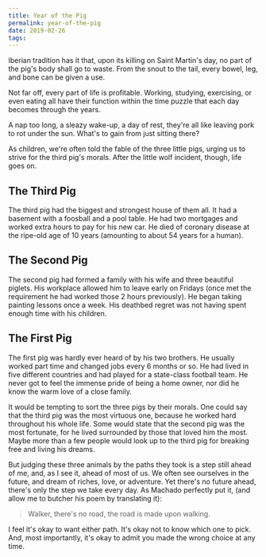 ```yaml
---
title: Year of the Pig
permalink: year-of-the-pig
date: 2019-02-26
tags:
---
```



Iberian tradition has it that, upon its killing on Saint Martin's day, no part of the pig's body shall go to waste. From the snout to the tail, every bowel, leg, and bone can be given a use.

Not far off, every part of life is profitable. Working, studying, exercising, or even eating all have their function within the time puzzle that each day becomes through the years.

A nap too long, a sleazy wake-up, a day of rest, they're all like leaving pork to rot under the sun. What's to gain from just sitting there?

As children, we're often told the fable of the three little pigs, urging us to strive for the third pig's morals. After the little wolf incident, though, life goes on.


## The Third Pig

The third pig had the biggest and strongest house of them all. It had a basement with a foosball and a pool table. He had two mortgages and worked extra hours to pay for his new car. He died of coronary disease at the ripe-old age of 10 years (amounting to about 54 years for a human).


## The Second Pig

The second pig had formed a family with his wife and three beautiful piglets. His workplace allowed him to leave early on Fridays (once met the requirement he had worked those 2 hours previously). He began taking painting lessons once a week. His deathbed regret was not having spent enough time with his children.


## The First Pig

The first pig was hardly ever heard of by his two brothers. He usually worked part time and changed jobs every 6 months or so. He had lived in five different countries and had played for a state-class football team. He never got to feel the immense pride of being a home owner, nor did he know the warm love of a close family.


It would be tempting to sort the three pigs by their morals. One could say that the third pig was the most virtuous one, because he worked hard throughout his whole life. Some would state that the second pig was the most fortunate, for he lived surrounded by those that loved him the most. Maybe more than a few people would look up to the third pig for breaking free and living his dreams.

But judging these three animals by the paths they took is a step still ahead of me, and, as I see it, ahead of most of us. We often see ourselves in the future, and dream of riches, love, or adventure. Yet there's no future ahead, there's only the step we take every day. As Machado perfectly put it, (and allow me to butcher his poem by translating it):

> Walker, there's no road,
> the road is made upon walking.

I feel it's okay to want either path. It's okay not to know which one to pick. And, most importantly, it's okay to admit you made the wrong choice at any time.